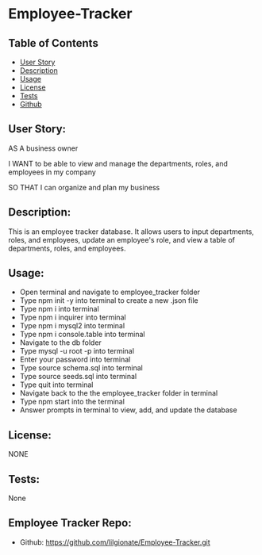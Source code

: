 # Employee-Tracker

## Table of Contents
- [User Story](#user-story)
- [Description](#description)
- [Usage](#usage)
- [License](#license)
- [Tests](#tests)
- [Github](#Repo)

## User Story:
AS A business owner

I WANT to be able to view and manage the departments, roles, and employees in my company

SO THAT I can organize and plan my business

## Description:
This is an employee tracker database. It allows users to input departments, roles, and employees, update an employee's role, and view a table of departments, roles, and employees.

## Usage:
- Open terminal and navigate to employee_tracker folder
- Type npm init -y into terminal to create a new .json file
- Type npm i into terminal
- Type npm i inquirer into terminal
- Type npm i mysql2 into terminal
- Type npm i console.table into terminal
- Navigate to the db folder
- Type mysql -u root -p into terminal
- Enter your password into terminal
- Type source schema.sql into terminal
- Type source seeds.sql into terminal
- Type quit into terminal
- Navigate back to the the employee_tracker folder in terminal
- Type npm start into the terminal
- Answer prompts in terminal to view, add, and update the database

## License:
NONE

## Tests:
None

## Employee Tracker Repo:
- Github: https://github.com/lilgionate/Employee-Tracker.git